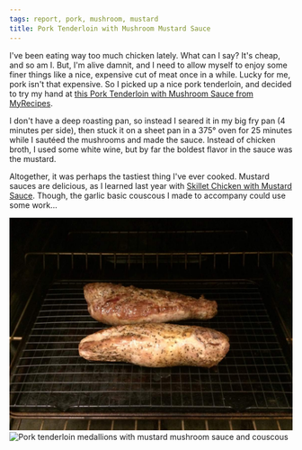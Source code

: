 ```yaml
---
tags: report, pork, mushroom, mustard
title: Pork Tenderloin with Mushroom Mustard Sauce
---
```


I've been eating way too much chicken lately. What can I say? It's
cheap, and so am I. But, I'm alive damnit, and I need to allow myself
to enjoy some finer things like a nice, expensive cut of meat once in
a while. Lucky for me, pork isn't that expensive. So I picked up a nice
pork tenderloin, and decided to try my hand at [this Pork Tenderloin
with Mushroom Sauce from
MyRecipes](http://www.myrecipes.com/recipe/pork-tenderloin-mushroom-sauce).

I don't have a deep roasting pan, so instead I seared it in my big fry
pan (4 minutes per side), then stuck it on a sheet pan in a 375° oven
for 25 minutes while I sautéed the mushrooms and made the sauce. Instead
of chicken broth, I used some white wine, but by far the boldest flavor
in the sauce was the mustard.

Altogether, it was perhaps the tastiest thing I've ever cooked. Mustard
sauces are delicious, as I learned last year with
[Skillet Chicken with Mustard Sauce](/blog/2015/08/23/skillet-chicken-with-mustard-cream-sauce).
Though, the garlic basic couscous I made to accompany could use some
work...

![Cooked pork tenderloins on roasting pan in oven](tenderloin-done.jpg)
![Pork tenderloin medallions with mustard mushroom sauce and
couscous](with-sauce.jpg)
